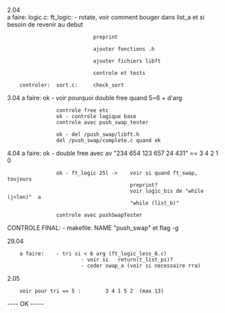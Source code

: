 2.04	
		a faire:	logic.c:	ft_logic:	- rotate, voir comment bouger dans 
											list_a et si besoin de revenir au debut
											
								preprint

								ajouter fonctions .h

								ajouter fichiers libft

								controle et tests 
					
		controler:	sort.c:		check_sort


3.04
		a faire:	ok - voir pourquoi double free quand  5~6 + d'arg

					controle free etc
					ok - controle logique base
					controle avec push_swap_tester

					ok - del /push_swap/libft.h
					del /push_swap/complete.c quand ok

4.04	a faire:	ok - double free avec av "234 654 123 657 24 431" == 3 4 2 1 0

					ok - ft_logic 25l ->	voir si quand ft_swap, toujours
											preprint?
											voir logic_bis de "while (j<len)"  a 
											"while (list_b)"

					controle avec pushSwapTester



CONTROLE FINAL:		- makefile: NAME "push_swap" et flag -g
					

29.04

		a faire:	- tri si < 6 arg (ft_logic_less_6.c)
							- voir si	return(t_list_ps)?
							- coder swap_a (voir si necessaire rra)




2.05

		voir pour tri == 5 : 		3 4 1 5 2  (max 13)



----   OK   -----